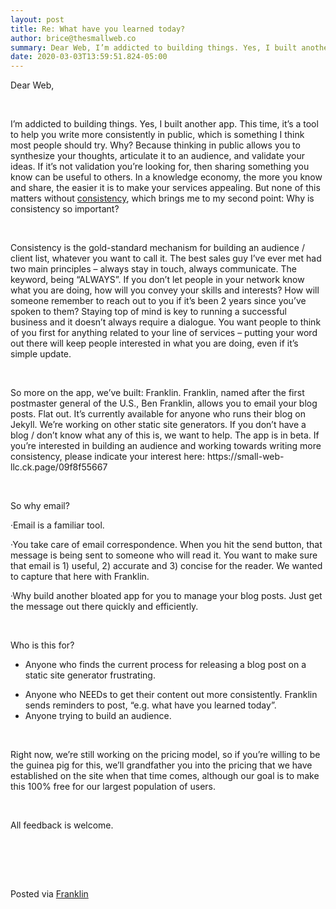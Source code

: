 ```yaml
---  
layout: post  
title: Re: What have you learned today?  
author: brice@thesmallweb.co  
summary: Dear Web, I’m addicted to building things. Yes, I built another a...  
date: 2020-03-03T13:59:51.824-05:00  
---
```


<body><div>
<p><span>Dear Web,</span></p>
<p><span> </span></p>
<p><span>I’m addicted to building things. Yes, I built another app. This time, it’s a tool to help you write more consistently in public, which is something I think most people should try. Why? Because thinking in public
 allows you to synthesize your thoughts, articulate it to an audience, and validate your ideas. If it’s not validation you’re looking for, then sharing something you know can be useful to others. In a knowledge economy, the more you know and share, the easier
 it is to make your services appealing. But none of this matters without <u>consistency</u>, which brings me to my second point: Why is consistency so important?</span></p>
<p><span> </span></p>
<p><span>Consistency is the gold-standard mechanism for building an audience / client list, whatever you want to call it. The best sales guy I’ve ever met had two main principles – always stay in touch, always communicate.
 The keyword, being “ALWAYS”. If you don’t let people in your network know what you are doing, how will you convey your skills and interests? How will someone remember to reach out to you if it’s been 2 years since you’ve spoken to them? Staying top of mind
 is key to running a successful business and it doesn’t always require a dialogue. You want people to think of you first for anything related to your line of services – putting your word out there will keep people interested in what you are doing, even if it’s
 simple update.</span></p>
<p><span> </span></p>
<p><span>So more on the app, we’ve built: Franklin. Franklin, named after the first postmaster general of the U.S., Ben Franklin, allows you to email your blog posts. Flat out. It’s currently available for anyone who runs
 their blog on Jekyll. We’re working on other static site generators. If you don’t have a blog / don’t know what any of this is, we want to help. The app is in beta. If you’re interested in building an audience and working towards writing more consistency,
 please indicate your interest here: <a><span>https://small-web-llc.ck.page/09f8f55667</span></a></span></p>
<p><span> </span></p>
<p><span>So why email?</span></p>
<p><span>·</span><span>Email is a familiar
 tool.</span></p>
<p><span>·</span><span>You take care of email
 correspondence. When you hit the send button, that message is being sent to someone who will read it. You want to make sure that email is 1) useful, 2) accurate and 3) concise for the reader. We wanted to capture that here with Franklin.</span></p>
<p><span>·</span><span>Why build another bloated
 app for you to manage your blog posts. Just get the message out there quickly and efficiently.</span></p>
<p><span> </span></p>
<p><span>Who is this for?</span></p>
<ul><li>Anyone who finds the current process for releasing a blog post on a static site generator frustrating.</li></ul>
<ul>
<li>Anyone who NEEDs to get their content out more consistently. Franklin sends reminders to post, “e.g. what have you learned today”.</li>
<li>Anyone trying to build an audience.</li>
</ul>
<p><span> </span></p>
<p><span>Right now, we’re still working on the pricing model, so if you’re willing to be the guinea pig for this, we’ll grandfather you into the pricing that we have established on the site when that time comes, although
 our goal is to make this 100% free for our largest population of users. </span></p>
<p><span> </span></p>
<p><span>All feedback is welcome.  </span></p>
<p> </p>
<p> </p>
<div>
<p><span><br />Posted via <a href="https://franklinpostal.com">Franklin</a>